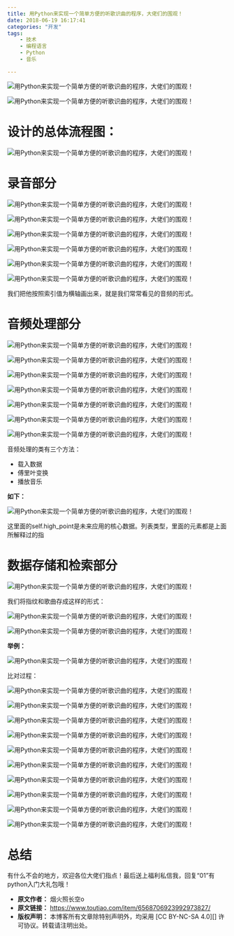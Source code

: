 ```yaml
---
title: 用Python来实现一个简单方便的听歌识曲的程序，大佬们的围观！
date: 2018-06-19 16:17:41
categories: "开发"
tags:
	- 技术
	- 编程语言
	- Python
	- 音乐

---
```


![用Python来实现一个简单方便的听歌识曲的程序，大佬们的围观！][Python]

![用Python来实现一个简单方便的听歌识曲的程序，大佬们的围观！][Python 1]

# 设计的总体流程图： #

![用Python来实现一个简单方便的听歌识曲的程序，大佬们的围观！][Python 2]

# 录音部分 #

![用Python来实现一个简单方便的听歌识曲的程序，大佬们的围观！][Python 3]

![用Python来实现一个简单方便的听歌识曲的程序，大佬们的围观！][Python 4]

![用Python来实现一个简单方便的听歌识曲的程序，大佬们的围观！][Python 5]

![用Python来实现一个简单方便的听歌识曲的程序，大佬们的围观！][Python 6]

![用Python来实现一个简单方便的听歌识曲的程序，大佬们的围观！][Python 7]

![用Python来实现一个简单方便的听歌识曲的程序，大佬们的围观！][Python 8]

我们把他按照索引值为横轴画出来，就是我们常常看见的音频的形式。

# 音频处理部分 #

![用Python来实现一个简单方便的听歌识曲的程序，大佬们的围观！][Python 9]

![用Python来实现一个简单方便的听歌识曲的程序，大佬们的围观！][Python 10]

![用Python来实现一个简单方便的听歌识曲的程序，大佬们的围观！][Python 11]

![用Python来实现一个简单方便的听歌识曲的程序，大佬们的围观！][Python 12]

![用Python来实现一个简单方便的听歌识曲的程序，大佬们的围观！][Python 13]

![用Python来实现一个简单方便的听歌识曲的程序，大佬们的围观！][Python 14]

![用Python来实现一个简单方便的听歌识曲的程序，大佬们的围观！][Python 15]

音频处理的类有三个方法：

 *  载入数据
 *  傅里叶变换
 *  播放音乐

**如下：**

![用Python来实现一个简单方便的听歌识曲的程序，大佬们的围观！][Python 16]

这里面的self.high\_point是未来应用的核心数据。列表类型，里面的元素都是上面所解释过的指

# **数据存储和检索部分** #

![用Python来实现一个简单方便的听歌识曲的程序，大佬们的围观！][Python 17]

我们将指纹和歌曲存成这样的形式：

![用Python来实现一个简单方便的听歌识曲的程序，大佬们的围观！][Python 18]

![用Python来实现一个简单方便的听歌识曲的程序，大佬们的围观！][Python 19]

**举例：**

![用Python来实现一个简单方便的听歌识曲的程序，大佬们的围观！][Python 20]

比对过程：

![用Python来实现一个简单方便的听歌识曲的程序，大佬们的围观！][Python 21]

![用Python来实现一个简单方便的听歌识曲的程序，大佬们的围观！][Python 22]

![用Python来实现一个简单方便的听歌识曲的程序，大佬们的围观！][Python 23]

![用Python来实现一个简单方便的听歌识曲的程序，大佬们的围观！][Python 24]

![用Python来实现一个简单方便的听歌识曲的程序，大佬们的围观！][Python 25]

![用Python来实现一个简单方便的听歌识曲的程序，大佬们的围观！][Python 26]

![用Python来实现一个简单方便的听歌识曲的程序，大佬们的围观！][Python 27]

![用Python来实现一个简单方便的听歌识曲的程序，大佬们的围观！][Python 28]

![用Python来实现一个简单方便的听歌识曲的程序，大佬们的围观！][Python 29]

![用Python来实现一个简单方便的听歌识曲的程序，大佬们的围观！][Python 30]

# **总结** #

有什么不会的地方，欢迎各位大佬们指点！最后送上福利私信我，回复“01”有python入门大礼包哦！


[Python]: http://p9.pstatp.com/large/pgc-image/1529394581878036053f268
[Python 1]: /pro/os/crawler/MEJU-QEI3-2QFI.jpg
[Python 2]: /pro/os/crawler/MVME-I3IY-ERY2.jpg
[Python 3]: /pro/os/crawler/NV2U-AQFN-FUI2.jpg
[Python 4]: /pro/os/crawler/JBQV-RJNR-AQZZ.jpg
[Python 5]: /pro/os/crawler/7NV2-UQIV-AMBB.jpg
[Python 6]: /pro/os/crawler/QE2A-J23U-NJV2.jpg
[Python 7]: /pro/os/crawler/QAFI-Y2IE-UY2Q.jpg
[Python 8]: /pro/os/crawler/7NZN-VAII-6ZVQ.jpg
[Python 9]: /pro/os/crawler/VYVQ-MYAR-6ZUY.jpg
[Python 10]: /pro/os/crawler/ZRYV-Y3FQ-EMMB.jpg
[Python 11]: /pro/os/crawler/QIVN-YE3Y-YBNV.jpg
[Python 12]: /pro/os/crawler/ANAN-ZB77-FVNA.jpg
[Python 13]: /pro/os/crawler/RIIU-63JV-IBR2.jpg
[Python 14]: /pro/os/crawler/F36Z-Y3A3-QRUU.jpg
[Python 15]: /pro/os/crawler/FRFN-I2VB-RUIE.jpg
[Python 16]: /pro/os/crawler/FBIZ-FZYA-QMEJ.jpg
[Python 17]: /pro/os/crawler/AQBV-YQQN-6ZBQ.jpg
[Python 18]: /pro/os/crawler/FQJB-YYYN-JVBJ.jpg
[Python 19]: /pro/os/crawler/IRZF-AVAZ-BB2U.jpg
[Python 20]: /pro/os/crawler/ZYQE-32UN-AQJE.jpg
[Python 21]: /pro/os/crawler/VBFI-J2RV-UYAI.jpg
[Python 22]: /pro/os/crawler/VF22-MI26-RFMM.jpg
[Python 23]: /pro/os/crawler/MVFV-ZQUV-2ANQ.jpg
[Python 24]: /pro/os/crawler/JZRI-RFQN-AFZZ.jpg
[Python 25]: /pro/os/crawler/A6ZQ-AFIB-EVQR.jpg
[Python 26]: /pro/os/crawler/Q6ZI-VBVA-ZNFI.jpg
[Python 27]: /pro/os/crawler/JIBU-RAZ7-FUYJ.jpg
[Python 28]: /pro/os/crawler/JYRU-A3FY-A6VU.jpg
[Python 29]: /pro/os/crawler/VQJU-UZE6-VYRM.jpg
[Python 30]: /pro/os/crawler/MIRM-R2EU-JFUM.jpg
 *  **原文作者：** 烟火照长空o
 *  **原文链接：** https://www.toutiao.com/item/6568706923992973827/
 *  **版权声明：** 本博客所有文章除特别声明外，均采用 [CC BY-NC-SA 4.0][] 许可协议。转载请注明出处。